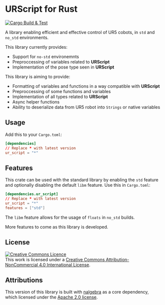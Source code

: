 # URScript for Rust

[![Cargo Build & Test](https://github.com/Spodeian/URScript/actions/workflows/rust.yml/badge.svg)](https://github.com/Spodeian/URScript/actions/workflows/rust.yml)

A library enabling efficient and effective control of UR5 cobots, in `std` and `no_std` environments.

This library currently provides:
* Support for `no-std` environemnts
* Preproccessing of variables related to **URScript**
* Implementation of the pose type seen in **URScript**

This library is aiming to provide:
* Formatting of variables and functions in a way compatible with **URScript**
* Preproccessing of some functions and variables
* Implementation of all types related to **URScript**
* Async helper functions
* Ability to deserialize data from UR5 robot into `Strings` or native variables

## Usage

Add this to your `Cargo.toml`:

```toml
[dependencies]
// Replace * with latest version
ur_script = "*"
```

## Features

This crate can be used with the standard library by enabling the `std` feature and optionally disabling the default `libm` feature. Use this in `Cargo.toml`:

```toml
[dependencies.ur_script]
// Replace * with latest version
ur_script = "*"
features = ["std"]
```

The `libm` feature allows for the usage of `floats` in `no_std` builds.

More features to come as this library is developed.

## License
<a rel="license" href="http://creativecommons.org/licenses/by-nc/4.0/"><img alt="Creative Commons Licence" style="border-width:0" src="https://i.creativecommons.org/l/by-nc/4.0/88x31.png" /></a><br />This work is licensed under a <a rel="license" href="http://creativecommons.org/licenses/by-nc/4.0/">Creative Commons Attribution-NonCommercial 4.0 International License</a>.

## Attributions
This version of this library is built with [nalgebra](https://nalgebra.org) as a core dependency, which licensed under the [Apache 2.0 license](http://www.apache.org/licenses/LICENSE-2.0).
